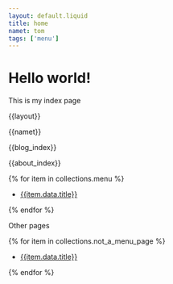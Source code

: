 ```yaml
---
layout: default.liquid
title: home
namet: tom
tags: ['menu']
---
```


# Hello world!
This is my index page

{{layout}}

{{namet}}

{{blog_index}}

{{about_index}}


{% for item in collections.menu %}

- [{{item.data.title}}]({{item.url}})

{% endfor %}



Other pages

{% for item in collections.not_a_menu_page %}

- [{{item.data.title}}]({{item.url}})

{% endfor %}